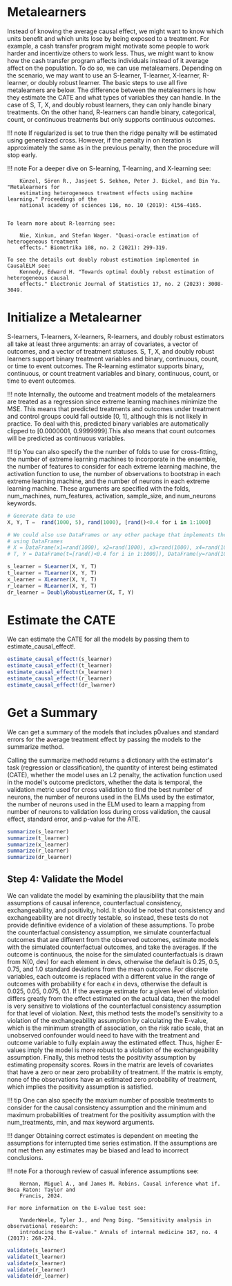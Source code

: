 # Metalearners
Instead of knowing the average causal effect, we might want to know which units benefit and 
which units lose by being exposed to a treatment. For example, a cash transfer program might 
motivate some people to work harder and incentivize others to work less. Thus, we might want 
to know how the cash transfer program affects individuals instead of it average affect on 
the population. To do so, we can use metalearners. Depending on the scenario, we may want to 
use an S-learner, T-learner, X-learner, R-learner, or doubly robust learner. The basic steps 
to use all five metalearners are below. The difference between the metalearners is how they 
estimate the CATE and what types of variables they can handle. In the case of S, T, X, and 
doubly robust learners, they can only handle binary treatments. On the other hand, 
R-learners can handle binary, categorical, count, or continuous treatments but only supports 
continuous outcomes.

!!! note
    If regularized is set to true then the ridge penalty will be estimated using generalized 
    cross. However, if the penalty in on iteration is approximately the same as in the 
    previous penalty, then the procedure will stop early.

!!! note
    For a deeper dive on S-learning, T-learning, and X-learning see:
    
        Künzel, Sören R., Jasjeet S. Sekhon, Peter J. Bickel, and Bin Yu. "Metalearners for 
        estimating heterogeneous treatment effects using machine learning." Proceedings of the 
        national academy of sciences 116, no. 10 (2019): 4156-4165.


    To learn more about R-learning see:
    
        Nie, Xinkun, and Stefan Wager. "Quasi-oracle estimation of heterogeneous treatment 
        effects." Biometrika 108, no. 2 (2021): 299-319.

    To see the details out doubly robust estimation implemented in CausalELM see:
        Kennedy, Edward H. "Towards optimal doubly robust estimation of heterogeneous causal 
        effects." Electronic Journal of Statistics 17, no. 2 (2023): 3008-3049.

# Initialize a Metalearner
S-learners, T-learners, X-learners, R-learners, and doubly robust estimators all take at 
least three arguments: an array of covariates, a vector of outcomes, and a vector of 
treatment statuses. S, T, X, and doubly robust learners support binary treatment variables 
and binary, continuous, count, or time to event outcomes. The R-learning estimator supports 
binary, continuous, or count treatment variables and binary, continuous, count, or time to 
event outcomes.

!!! note
    Internally, the outcome and treatment models of the metalearners are treated as a regression 
    since extreme learning machines minimize the MSE. This means that predicted treatments and 
    outcomes under treatment and control groups could fall outside [0, 1], although this is not 
    likely in practice. To deal with this, predicted binary variables are automatically clipped to 
    [0.0000001, 0.9999999].This also means that count outcomes will be predicted as continuous 
    variables.

!!! tip
    You can also specify the the number of folds to use for cross-fitting, the number of 
    extreme learning machines to incorporate in the ensemble, the number of features to 
    consider for each extreme learning machine, the activation function to use, the number 
    of observations to bootstrap in each extreme learning machine, and the number of neurons 
    in each extreme learning machine. These arguments are specified with the folds, 
    num_machines, num_features, activation, sample_size, and num\_neurons keywords.

```julia
# Generate data to use
X, Y, T =  rand(1000, 5), rand(1000), [rand()<0.4 for i in 1:1000]

# We could also use DataFrames or any other package that implements the Tables.jl API
# using DataFrames
# X = DataFrame(x1=rand(1000), x2=rand(1000), x3=rand(1000), x4=rand(1000), x5=rand(1000))
# T, Y = DataFrame(t=[rand()<0.4 for i in 1:1000]), DataFrame(y=rand(1000))

s_learner = SLearner(X, Y, T)
t_learner = TLearner(X, Y, T)
x_learner = XLearner(X, Y, T)
r_learner = RLearner(X, Y, T)
dr_learner = DoublyRobustLearner(X, T, Y)
```

# Estimate the CATE
We can estimate the CATE for all the models by passing them to estimate_causal_effect!.
```julia
estimate_causal_effect!(s_learner)
estimate_causal_effect!(t_learner)
estimate_causal_effect!(x_learner)
estimate_causal_effect!(r_learner)
estimate_causal_effect!(dr_lwarner)
```

# Get a Summary
We can get a summary of the models that includes p0values and standard errors for the 
average treatment effect by passing the models to the summarize method.

Calling the summarize methodd returns a dictionary with the estimator's task (regression or 
classification), the quantity of interest being estimated (CATE), whether the model 
uses an L2 penalty, the activation function used in the model's outcome predictors, whether 
the data is temporal, the validation metric used for cross validation to find the best 
number of neurons, the number of neurons used in the ELMs used by the estimator, the number 
of neurons used in the ELM used to learn a mapping from number of neurons to validation 
loss during cross validation, the causal effect, standard error, and p-value for the ATE.
```julia
summarize(s_learner)
summarize(t_learner)
summarize(x_learner)
summarize(r_learner)
summarize(dr_learner)
```

## Step 4: Validate the Model
We can validate the model by examining the plausibility that the main assumptions of causal 
inference, counterfactual consistency, exchangeability, and positivity, hold. It should be 
noted that consistency and exchangeability are not directly testable, so instead, these 
tests do not provide definitive evidence of a violation of these assumptions. To probe the 
counterfactual consistency assumption, we simulate counterfactual outcomes that are 
different from the observed outcomes, estimate models with the simulated counterfactual 
outcomes, and take the averages. If the outcome is continuous, the noise for the simulated 
counterfactuals is drawn from N(0, dev) for each element in devs, otherwise the default is 
0.25, 0.5, 0.75, and 1.0 standard deviations from the mean outcome. For discrete variables, 
each outcome is replaced with a different value in the range of outcomes with probability ϵ 
for each ϵ in devs, otherwise the default is 0.025, 0.05, 0.075, 0.1. If the average 
estimate for a given level of violation differs greatly from the effect estimated on the 
actual data, then the model is very sensitive to violations of the counterfactual 
consistency assumption for that level of violation. Next, this method tests the model's 
sensitivity to a violation of the exchangeability assumption by calculating the E-value, 
which is the minimum strength of association, on the risk ratio scale, that an unobserved 
confounder would need to have with the treatment and outcome variable to fully explain away 
the estimated effect. Thus, higher E-values imply the model is more robust to a violation of 
the exchangeability assumption. Finally, this method tests the positivity assumption by 
estimating propensity scores. Rows in the matrix are levels of covariates that have a zero 
or near zero probability of treatment. If the matrix is empty, none of the observations have 
an estimated zero probability of treatment, which implies the positivity assumption is 
satisfied.

!!! tip
    One can also specify the maxium number of possible treatments to consider for the causal 
    consistency assumption and the minimum and maximum probabilities of treatment for the 
    positivity assumption with the num\_treatments, min, and max keyword arguments.

!!! danger
    Obtaining correct estimates is dependent on meeting the assumptions for interrupted time 
    series estimation. If the assumptions are not met then any estimates may be biased and 
    lead to incorrect conclusions.

!!! note
    For a thorough review of casual inference assumptions see:

        Hernan, Miguel A., and James M. Robins. Causal inference what if. Boca Raton: Taylor and 
        Francis, 2024. 

    For more information on the E-value test see:

        VanderWeele, Tyler J., and Peng Ding. "Sensitivity analysis in observational research: 
        introducing the E-value." Annals of internal medicine 167, no. 4 (2017): 268-274.

```julia
validate(s_learner)
validate(t_learner)
validate(x_learner)
validate(r_learner)
validate(dr_learner)
```